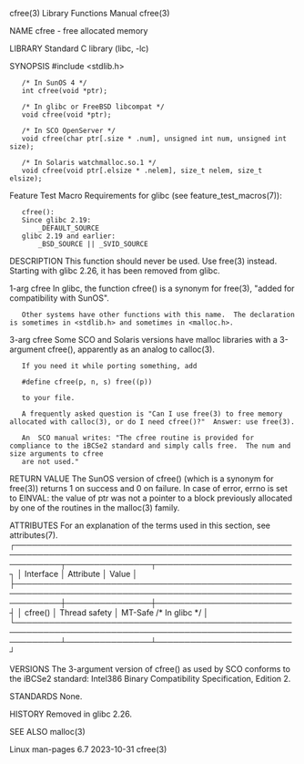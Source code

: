 cfree(3)							   Library Functions Manual							      cfree(3)

NAME
       cfree - free allocated memory

LIBRARY
       Standard C library (libc, -lc)

SYNOPSIS
       #include <stdlib.h>

       /* In SunOS 4 */
       int cfree(void *ptr);

       /* In glibc or FreeBSD libcompat */
       void cfree(void *ptr);

       /* In SCO OpenServer */
       void cfree(char ptr[.size * .num], unsigned int num, unsigned int size);

       /* In Solaris watchmalloc.so.1 */
       void cfree(void ptr[.elsize * .nelem], size_t nelem, size_t elsize);

   Feature Test Macro Requirements for glibc (see feature_test_macros(7)):

       cfree():
	   Since glibc 2.19:
	       _DEFAULT_SOURCE
	   glibc 2.19 and earlier:
	       _BSD_SOURCE || _SVID_SOURCE

DESCRIPTION
       This function should never be used.  Use free(3) instead.  Starting with glibc 2.26, it has been removed from glibc.

   1-arg cfree
       In glibc, the function cfree() is a synonym for free(3), "added for compatibility with SunOS".

       Other systems have other functions with this name.  The declaration is sometimes in <stdlib.h> and sometimes in <malloc.h>.

   3-arg cfree
       Some SCO and Solaris versions have malloc libraries with a 3-argument cfree(), apparently as an analog to calloc(3).

       If you need it while porting something, add

	   #define cfree(p, n, s) free((p))

       to your file.

       A frequently asked question is "Can I use free(3) to free memory allocated with calloc(3), or do I need cfree()?"  Answer: use free(3).

       An  SCO manual writes: "The cfree routine is provided for compliance to the iBCSe2 standard and simply calls free.  The num and size arguments to cfree
       are not used."

RETURN VALUE
       The SunOS version of cfree() (which is a synonym for free(3)) returns 1 on success and 0 on failure.  In case of error, errno is	 set  to  EINVAL:  the
       value of ptr was not a pointer to a block previously allocated by one of the routines in the malloc(3) family.

ATTRIBUTES
       For an explanation of the terms used in this section, see attributes(7).
       ┌────────────────────────────────────────────────────────────────────────────────────────────────────────────┬───────────────┬────────────────────────┐
       │ Interface												    │ Attribute	    │ Value		     │
       ├────────────────────────────────────────────────────────────────────────────────────────────────────────────┼───────────────┼────────────────────────┤
       │ cfree()												    │ Thread safety │ MT-Safe /* In glibc */ │
       └────────────────────────────────────────────────────────────────────────────────────────────────────────────┴───────────────┴────────────────────────┘

VERSIONS
       The 3-argument version of cfree() as used by SCO conforms to the iBCSe2 standard: Intel386 Binary Compatibility Specification, Edition 2.

STANDARDS
       None.

HISTORY
       Removed in glibc 2.26.

SEE ALSO
       malloc(3)

Linux man-pages 6.7							  2023-10-31								      cfree(3)
